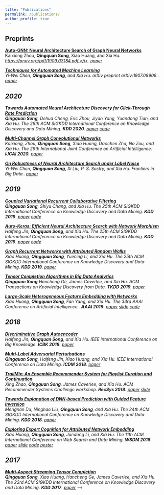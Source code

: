 ```yaml
---
title: "Publications"
permalink: /publications/
author_profile: true
---
```


<!-- ## Preprints 


<!-- <i>System Machine Learning.</i> <b>SysML 2019</b>.-->

## Preprints


<b>[Auto-GNN: Neural Architecture Search of Graph Neural Networks](https://arxiv.org/pdf/1909.03184.pdf)</b><br>Kaixiong Zhou, <b>Qingquan Song</b>, Xiao Huang, and Xia Hu. <i>https://arxiv.org/pdf/1909.03184.pdf.</i>. [paper](https://arxiv.org/pdf/1909.03184.pdf)


<b>[Techniques for Automated Machine Learning](https://arxiv.org/pdf/1907.08908.pdf)</b><br>Yi-Wei Chen, <b>Qingquan Song</b>, and Xia Hu. <i>arXiv preprint arXiv:1907.08908.</i>. [paper](https://arxiv.org/pdf/1907.08908.pdf)


## 2020

<b>[Towards Automated Neural Architecture Discovery for Click-Through Rate Prediction](??)</b><br><b>Qingquan Song</b>, Dehua Cheng, Eric Zhou, Jiyan Yang, Yuandong Tian, and Xia Hu. <i>The 26th ACM SIGKDD International Conference on Knowledge Discovery and Data Mining.</i> <b>KDD 2020</b>. [paper](??) [code](??)



<b>[Multi-Channel Graph Convolutional Networks](??)</b><br>Kaixiong, Zhou, <b>Qingquan Song</b>, Xiao Huang, Daochen Zha, Na Zou, and Xia Hu. <i>The 29th International Joint Conference on Artificial Intelligence.</i> <b>IJCAI 2020</b>. [paper](??)



<b>[On Robustness of Neural Architecture Search under Label Noise](https://www.frontiersin.org/articles/10.3389/fdata.2020.00002/full)</b><br>Yi-Wei Chen, <b>Qingquan Song</b>, Xi Liu, P. S. Sastry, and Xia Hu. <i>Frontiers in Big Data.</i>. [paper](https://www.frontiersin.org/articles/10.3389/fdata.2020.00002/full)


## 2019

<b>[Coupled Variational Recurrent Collaborative Filtering](http://qingquansong.github.io/publications/CVRCF)</b><br><b>Qingquan Song</b>, Shiyu Chang, and Xia Hu. <i>The 25th ACM SIGKDD International Conference on Knowledge Discovery and Data Mining.</i> <b>KDD 2019</b>. [paper](https://dl.acm.org/doi/pdf/10.1145/3292500.3330940) [code](https://github.com/qingquansong/CVRCF)


<b>[Auto-Keras: Efficient Neural Architecture Search with Network Morphism](http://qingquansong.github.io/publications/AK)</b><br>Haifeng Jin, <b>Qingquan Song</b>, and Xia Hu. <i>The 25th ACM SIGKDD International Conference on Knowledge Discovery and Data Mining.</i> <b>KDD 2019</b>. [paper](https://dl.acm.org/doi/pdf/10.1145/3292500.3330648) [code](http://autokeras.com)


<b>[Graph Recurrent Networks with Attributed Random Walks](http://qingquansong.github.io/publications/GraphRNA)</b><br>Xiao Huang, <b>Qingquan Song</b>, Yuening Li, and Xia Hu. <i>The 25th ACM SIGKDD International Conference on Knowledge Discovery and Data Mining.</i> <b>KDD 2019</b>. [paper](https://dl.acm.org/doi/pdf/10.1145/3292500.3330941)


<b>[Tensor Completion Algorithms in Big Data Analytics](http://qingquansong.github.io/publications/Survey)</b><br><b>Qingquan Song</b>,Hancheng Ge, James Caverlee, and Xia Hu. <i>ACM Transactions on Knowledge Discovery from Data.</i> <b>TKDD 2019</b>. [paper](https://dl.acm.org/citation.cfm?id=3278607)


<b>[Large-Scale Heterogeneous Feature Embedding with Networks](http://qingquansong.github.io/publications/FeatWalk)</b><br>Xiao Huang, <b>Qingquan Song</b>, Fan Yang, and Xia Hu. <i>The 33rd AAAI Conference on Artificial Intelligence..</i> <b>AAAI 2019</b>. [paper](http://people.tamu.edu/~xhuang/Xiao_AAAI19.pdf) [slide](http://people.tamu.edu/~xhuang/Xiao_Slides_AAAI19.pdf) [code](http://people.tamu.edu/~xhuang/Code.html)





## 2018
<b>[Discriminative Graph Autoencoder](http://qingquansong.github.io/publications/DisGAuto)</b><br>Haifeng Jin, <b>Qingquan Song</b>, and Xia Hu. <i>IEEE International Conference on Big Knowledge.</i> <b>ICBK 2018</b>. [paper](https://ieeexplore.ieee.org/stamp/stamp.jsp?arnumber=8588792)


<b>[Multi-Label Adversarial Perturbations](http://qingquansong.github.io/publications/Adv)</b><br><b>Qingquan Song</b>, Haifeng Jin, Xiao Huang, and Xia Hu. <i>IEEE International Conference on Data Mining.</i> <b>ICDM 2018</b>. [paper](https://arxiv.org/pdf/1901.00546.pdf)


<b>[TrailMix: An Ensemble Recommender System for Playlist Curation and Continuation](http://qingquansong.github.io/publications/TrailMix)</b><br>Xing Zhao, <b>Qingquan Song</b>, James Caverlee, and Xia Hu. <i>ACM Recommender Systems Challenge workshop.</i> <b>RecSys 2018</b>. [paper](http://people.tamu.edu/~zhaoxing623/publications/XZ_TrailMix.pdf) [slide](http://people.tamu.edu/~zhaoxing623/slides/TrailMix_RecSys2018_43.pdf)

<b>[Towards Explanation of DNN-based Prediction with Guided Feature Inversion](http://qingquansong.github.io/publications/Interpret)</b><br> Mengnan Du, Ninghao Liu, <b>Qingquan Song</b>, and Xia Hu. <i>The 24th ACM SIGKDD International Conference on Knowledge Discovery and Data Mining.</i> <b>KDD 2018</b>. [paper](https://dl.acm.org/citation.cfm?id=3220099)



<b>[Exploring Expert Cognition for Attributed Network Embedding](http://qingquansong.github.io/publications/ExpCog)</b><br> Xiao Huang, <b>Qingquan Song</b>, Jundong Li, and Xia Hu. <i>The 11th ACM International Conference on Web Search and Data Mining.</i> <b>WSDM 2018</b>. [paper](https://dl.acm.org/authorize.cfm?key=N654169) [slide](http://people.tamu.edu/~xhuang/Xiao_WSDM18_Exploring.pdf) [code](http://people.tamu.edu/~xhuang/Code.html) [poster](http://people.tamu.edu/~xhuang/Xiao_WSDM18_Exploring_Poster.pdf)


## 2017

<b>[Multi-Aspect Streaming Tensor Completion](http://qingquansong.github.io/publications/MAST)</b><br><b>Qingquan Song</b>, Xiao Huang, Hancheng Ge, James Caverlee, and Xia Hu. <i>The 23rd ACM SIGKDD International Conference on Knowledge Discovery and Data Mining.</i> <b>KDD 2017</b>. [paper](http://qingquansong.github.io/publications/MAST/files/Qingquan_KDD17.pdf) <!--[code]()-->
-->
